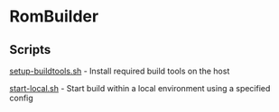 # RomBuilder

## Scripts

[setup-buildtools.sh](scripts/setup-buildtools.sh) - Install required build tools on the host

[start-local.sh](scripts/start-local.sh) - Start build within a local environment using a specified config
